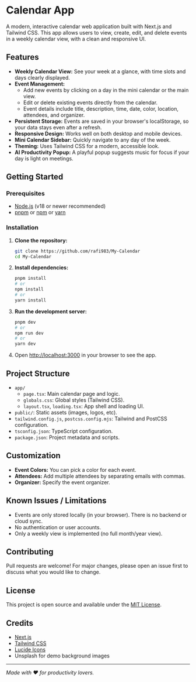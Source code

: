 # Calendar App

A modern, interactive calendar web application built with Next.js and Tailwind CSS. This app allows users to view, create, edit, and delete events in a weekly calendar view, with a clean and responsive UI.

## Features

- **Weekly Calendar View:** See your week at a glance, with time slots and days clearly displayed.
- **Event Management:**
  - Add new events by clicking on a day in the mini calendar or the main view.
  - Edit or delete existing events directly from the calendar.
  - Event details include title, description, time, date, color, location, attendees, and organizer.
- **Persistent Storage:** Events are saved in your browser's localStorage, so your data stays even after a refresh.
- **Responsive Design:** Works well on both desktop and mobile devices.
- **Mini Calendar Sidebar:** Quickly navigate to any day of the week.
- **Theming:** Uses Tailwind CSS for a modern, accessible look.
- **AI Productivity Popup:** A playful popup suggests music for focus if your day is light on meetings.

## Getting Started

### Prerequisites
- [Node.js](https://nodejs.org/) (v18 or newer recommended)
- [pnpm](https://pnpm.io/) or [npm](https://www.npmjs.com/) or [yarn](https://yarnpkg.com/)

### Installation

1. **Clone the repository:**
   ```sh
   git clone https://github.com/rafi983/My-Calendar
   cd My-Calendar
   ```
2. **Install dependencies:**
   ```sh
   pnpm install
   # or
   npm install
   # or
   yarn install
   ```
3. **Run the development server:**
   ```sh
   pnpm dev
   # or
   npm run dev
   # or
   yarn dev
   ```
4. Open [http://localhost:3000](http://localhost:3000) in your browser to see the app.

## Project Structure

- `app/`
  - `page.tsx`: Main calendar page and logic.
  - `globals.css`: Global styles (Tailwind CSS).
  - `layout.tsx`, `loading.tsx`: App shell and loading UI.
- `public/`: Static assets (images, logos, etc).
- `tailwind.config.js`, `postcss.config.mjs`: Tailwind and PostCSS configuration.
- `tsconfig.json`: TypeScript configuration.
- `package.json`: Project metadata and scripts.

## Customization

- **Event Colors:** You can pick a color for each event.
- **Attendees:** Add multiple attendees by separating emails with commas.
- **Organizer:** Specify the event organizer.

## Known Issues / Limitations

- Events are only stored locally (in your browser). There is no backend or cloud sync.
- No authentication or user accounts.
- Only a weekly view is implemented (no full month/year view).

## Contributing

Pull requests are welcome! For major changes, please open an issue first to discuss what you would like to change.

## License

This project is open source and available under the [MIT License](LICENSE).

## Credits

- [Next.js](https://nextjs.org/)
- [Tailwind CSS](https://tailwindcss.com/)
- [Lucide Icons](https://lucide.dev/)
- Unsplash for demo background images

---

*Made with ❤️ for productivity lovers.*

